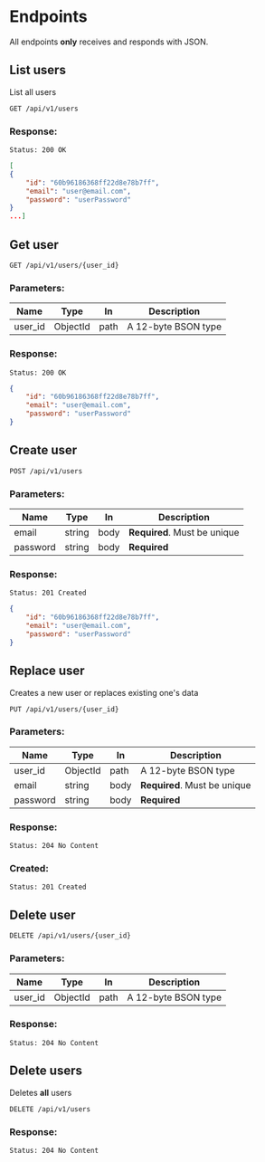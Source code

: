 # Endpoints 

All endpoints **only** receives and responds with JSON.

## List users

List all users

```HTTP
GET /api/v1/users
```

### Response: 

```HTTP
Status: 200 OK
```

```JSON
[
{
    "id": "60b96186368ff22d8e78b7ff",
    "email": "user@email.com",
    "password": "userPassword"
}
...]
```


## Get user 

```HTTP
GET /api/v1/users/{user_id}
```

### Parameters:

| Name    | Type     | In   | Description         |
| ------- | -------- | ---- | ------------------- |
| user_id | ObjectId | path | A 12-byte BSON type |

### Response: 

```HTTP
Status: 200 OK
```

```JSON
{
    "id": "60b96186368ff22d8e78b7ff",
    "email": "user@email.com",
    "password": "userPassword"
}
```


## Create user 

```HTTP
POST /api/v1/users
```

### Parameters:

| Name     | Type   | In   | Description                  |
| -------- | ------ | ---- | ---------------------------- |
| email    | string | body | **Required**. Must be unique |
| password | string | body | **Required**                 |

### Response: 

```HTTP
Status: 201 Created
```

```JSON
{
    "id": "60b96186368ff22d8e78b7ff",
    "email": "user@email.com",
    "password": "userPassword"
}
```


## Replace user 

Creates a new user or replaces existing one's data

```HTTP
PUT /api/v1/users/{user_id}
```

### Parameters:

| Name     | Type     | In   | Description                  |
| -------- | -------- | ---- | ---------------------------- |
| user_id  | ObjectId | path | A 12-byte BSON type          |
| email    | string   | body | **Required**. Must be unique |
| password | string   | body | **Required**                 |
   
### Response: 
```HTTP
Status: 204 No Content
```

### Created: 

```HTTP
Status: 201 Created
```


## Delete user 

```HTTP
DELETE /api/v1/users/{user_id}
```

### Parameters:
| Name    | Type     | In   | Description         |
| ------- | -------- | ---- | ------------------- |
| user_id | ObjectId | path | A 12-byte BSON type |

### Response: 

```HTTP
Status: 204 No Content
```


## Delete users

Deletes **all** users

```HTTP
DELETE /api/v1/users
```

### Response: 

```HTTP
Status: 204 No Content
```